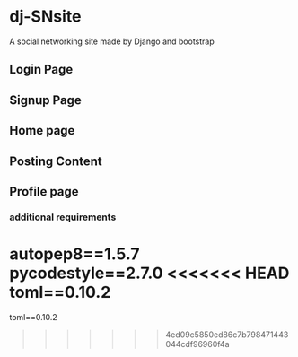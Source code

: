 # dj-SNsite

A social networking site made by Django and bootstrap

## Login Page

## Signup Page

## Home page

## Posting Content

## Profile page

### additional requirements
autopep8==1.5.7
pycodestyle==2.7.0
<<<<<<< HEAD
toml==0.10.2
=======
toml==0.10.2
>>>>>>> 4ed09c5850ed86c7b798471443044cdf96960f4a
